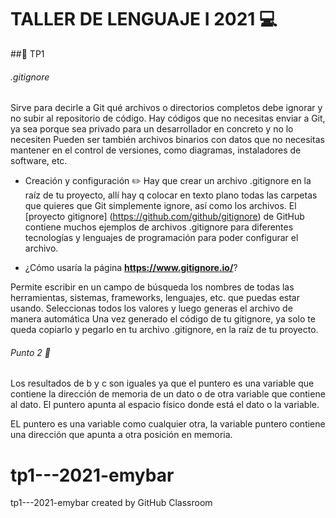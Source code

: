 

# TALLER DE LENGUAJE I 2021  :computer:

##:pushpin: TP1

###### .gitignore 

Sirve para decirle a Git qué archivos o directorios completos debe 
ignorar y no subir al repositorio de código. Hay códigos que no necesitas enviar a Git,
ya sea porque sea privado para un desarrollador en concreto y no lo necesiten Pueden ser también archivos binarios con datos que no necesitas mantener en el control de versiones, 
como diagramas, instaladores de software, etc.

- Creación y configuración  :pencil2:
Hay que crear un archivo .gitignore en la raíz de tu proyecto, allí hay q colocar en texto plano
todas las carpetas que quieres que Git simplemente ignore, así como los archivos.
El [proyecto gitignore] (https://github.com/github/gitignore) de GitHub contiene muchos ejemplos de archivos .gitignore para diferentes tecnologías y lenguajes de programación para
poder configurar el archivo.

- ¿Cómo usaría la página **https://www.gitignore.io/**?

Permite escribir en un campo de búsqueda los nombres de todas las herramientas, sistemas, frameworks, lenguajes, etc. que puedas estar usando. Seleccionas todos los valores y luego
generas el archivo de manera automática
Una vez generado el código de tu gitignore, ya solo te queda copiarlo y pegarlo en tu archivo .gitignore, 
en la raíz de tu proyecto. 


###### Punto 2  :file_folder:

Los resultados de b y c son iguales ya que el puntero es una variable que contiene la dirección de memoria de un dato o de otra variable que contiene al dato.
El puntero apunta al espacio físico donde está el dato o la variable.

EL puntero es una variable como cualquier otra, la variable puntero contiene una dirección que apunta a otra posición en memoria.

# tp1---2021-emybar
tp1---2021-emybar created by GitHub Classroom

